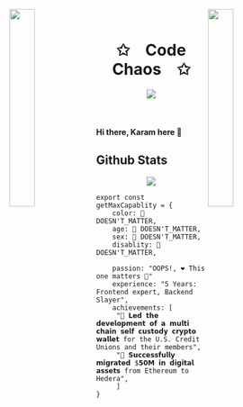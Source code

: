 <img align="left" src="https://user-images.githubusercontent.com/65187002/144930161-2f783401-8d27-4fdf-a2f7-cc0ba32f1f1f.gif" width="30%" style="display:inline;"><img align="right" src="https://user-images.githubusercontent.com/65187002/144930161-2f783401-8d27-4fdf-a2f7-cc0ba32f1f1f.gif" width="30%" style="display:inline;">
<br>
<p align="center">
    <h1 align="center">✩&emsp;Code Chaos&emsp;✩</h1>
</p>

<p align="center">
    <img src="https://readme-typing-svg.herokuapp.com/?lines=🤔Guess_who_am_I?;🙏Unbeatable_Unmatchable😲;🤯Prod_Crasher🤯&font=Fira%20Code&color=%23D62F79&center=true&width=280&height=50">
</p>
<br>

####  Hi there, Karam here 👋


## Github Stats  
<div align="center"><img src="https://github-readme-stats.vercel.app/api?username=Karamveer200&show_icons=true&count_private=true&hide_border=true" align="center" /></div>  

```
export const getMaxCapablity = {
    color: 🚨 DOESN'T_MATTER,
    age: 🚨 DOESN'T_MATTER,
    sex: 🚨 DOESN'T_MATTER,
    disablity: 🚨 DOESN'T_MATTER,

    passion: "OOPS!, ❤️ This one matters 🧠"
    experience: "5 Years: Frontend expert, Backend Slayer",
    achievements: [
     "🚀 𝗟𝗲𝗱 𝘁𝗵𝗲 𝗱𝗲𝘃𝗲𝗹𝗼𝗽𝗺𝗲𝗻𝘁 𝗼𝗳 𝗮 𝗺𝘂𝗹𝘁𝗶 𝗰𝗵𝗮𝗶𝗻 𝘀𝗲𝗹𝗳 𝗰𝘂𝘀𝘁𝗼𝗱𝘆 𝗰𝗿𝘆𝗽𝘁𝗼 𝘄𝗮𝗹𝗹𝗲𝘁 for the U.S. Credit Unions and their members",
     "🚀 𝗦𝘂𝗰𝗰𝗲𝘀𝘀𝗳𝘂𝗹𝗹𝘆 𝗺𝗶𝗴𝗿𝗮𝘁𝗲𝗱 $𝟱𝟬𝗠 𝗶𝗻 𝗱𝗶𝗴𝗶𝘁𝗮𝗹 𝗮𝘀𝘀𝗲𝘁𝘀 from Ethereum to Hedera",
     ]
}
```

